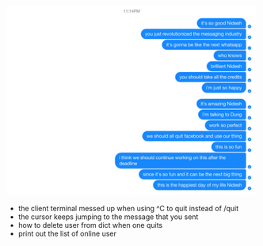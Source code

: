 ![Amazing Nidesh](nidesh_is_amazing.png)

- the client terminal messed up when using ^C to quit instead of /quit
- the cursor keeps jumping to the message that you sent
- how to delete user from dict when one quits
- print out the list of online user


